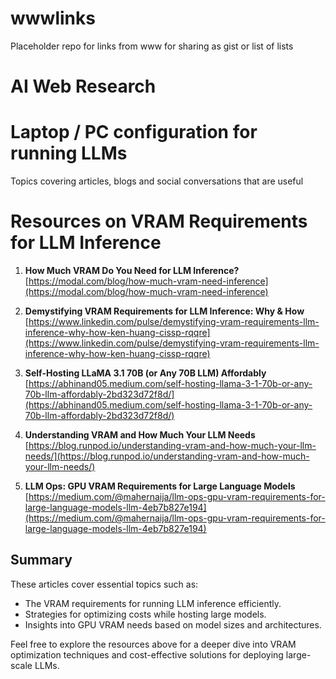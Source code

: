 # wwwlinks
Placeholder repo for links from www for sharing as gist or list of lists

# AI Web Research

# Laptop / PC configuration for running LLMs 
Topics covering articles, blogs and social conversations that are useful

# Resources on VRAM Requirements for LLM Inference

1. **How Much VRAM Do You Need for LLM Inference?**  
   [https://modal.com/blog/how-much-vram-need-inference](https://modal.com/blog/how-much-vram-need-inference)

2. **Demystifying VRAM Requirements for LLM Inference: Why & How**  
   [https://www.linkedin.com/pulse/demystifying-vram-requirements-llm-inference-why-how-ken-huang-cissp-rqqre](https://www.linkedin.com/pulse/demystifying-vram-requirements-llm-inference-why-how-ken-huang-cissp-rqqre)

3. **Self-Hosting LLaMA 3.1 70B (or Any 70B LLM) Affordably**  
   [https://abhinand05.medium.com/self-hosting-llama-3-1-70b-or-any-70b-llm-affordably-2bd323d72f8d/](https://abhinand05.medium.com/self-hosting-llama-3-1-70b-or-any-70b-llm-affordably-2bd323d72f8d/)

4. **Understanding VRAM and How Much Your LLM Needs**  
   [https://blog.runpod.io/understanding-vram-and-how-much-your-llm-needs/](https://blog.runpod.io/understanding-vram-and-how-much-your-llm-needs/)

5. **LLM Ops: GPU VRAM Requirements for Large Language Models**  
   [https://medium.com/@mahernaija/llm-ops-gpu-vram-requirements-for-large-language-models-llm-4eb7b827e194](https://medium.com/@mahernaija/llm-ops-gpu-vram-requirements-for-large-language-models-llm-4eb7b827e194)

## Summary
These articles cover essential topics such as:

- The VRAM requirements for running LLM inference efficiently.
- Strategies for optimizing costs while hosting large models.
- Insights into GPU VRAM needs based on model sizes and architectures.

Feel free to explore the resources above for a deeper dive into VRAM optimization techniques and cost-effective solutions for deploying large-scale LLMs.

